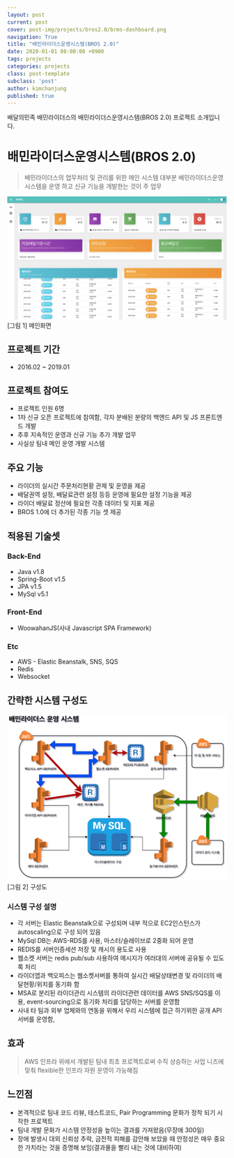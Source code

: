 ```yaml
---
layout: post
current: post
cover: post-img/projects/bros2.0/brms-dashboard.png
navigation: True
title: "배민라이더스운영시스템(BROS 2.0)"
date: 2020-01-01 08:00:00 +0900
tags: projects
categories: projects
class: post-template
subclass: 'post'
author: kimchanjung
published: true
---
```


배달의민족 배민라이더스의 배민라이더스운영시스템(BROS 2.0) 프로젝트 소개입니다.


# 배민라이더스운영시스템(BROS 2.0)
> 배민라이더스의 업무처리 및 관리를 위한 메인 시스템 
> 대부분 배민라이더스운영시스템을 운영 하고 신규 기능을 개발한는 것이 주 업무

![bros-main](/post-img/projects/bros2.0/brms-dashboard.png)
[그림 1] 메인화면

## 프로젝트 기간
- 2016.02 ~ 2019.01

## 프로젝트 참여도
- 프로젝트 인원 6명
- 1차 신규 오픈 프로젝트에 참여함, 각자 분배된 분량의 백엔드 API 및 JS 프론트엔드 개발
- 추후 지속적인 운영과 신규 기능 추가 개발 업무
- 사실상 팀내 메인 운영 개발 시스템

## 주요 기능
- 라이더의 실시간 주문처리현황 관제 및 운영을 제공
- 배달권역 설정, 배달료관련 설정 등등 운영에 필요한 설정 기능을 제공
- 라이더 배달료 정산에 필요한 각종 데이터 및 지표 제공
- BROS 1.0에 더 추가된 각종 기능 셋 제공

## 적용된 기술셋
### Back-End
- Java v1.8
- Spring-Boot v1.5
- JPA v1.5
- MySql v5.1 

### Front-End
- WoowahanJS(사내 Javascript SPA Framework)

### Etc
- AWS - Elastic Beanstalk, SNS, SQS
- Redis
- Websocket  


## 간략한 시스템 구성도

![bros-architecture](/post-img/projects/bros2.0/bros-architecture.png)
[그림 2] 구성도 

### 시스템 구성 설명
- 각 서버는 Elastic Beanstalk으로 구성되며 내부 적으로 EC2인스턴스가 autoscaling으로 구성 되어 있음
- MySql DB는 AWS-RDS를 사용, 마스터/슬레이브로 2중화 되어 운영
- REDIS를 서버인증세션 저장 및 캐시의 용도로 사용
- 웹소켓 서버는 redis pub/sub 사용하여 메시지가 여러대의 서버에 공유될 수 있도록 처리 
- 라이더앱과 백오피스는 웹소켓서버를 통하여 실시간 배달상태변경 및 라이더의 배달현황/위치를 동기화 함
- MSA로 분리된 라이더관리 시스템의 라이더관련 데이터를 AWS SNS/SQS를 이용, event-sourcing으로 동기화 처리를 담당하는 서버를 운영함
- 사내 타 팀과 외부 업체와의 연동을 위해서 우리 시스템에 접근 하기위한 공개 API 서버를 운영함, 


## 효과
> AWS 인프라 위에서 개발된 팀내 최초 프로젝트로써 수직 상승하는 사업 니즈에 맞춰 flexible한 인프라 자원 운영이 가능해짐

## 느낀점
- 본격적으로 팀내 코드 리뷰, 테스트코드, Pair Programming 문화가 정착 되기 시작한 프로젝트
- 팀내 개발 문화가 시스템 안정성을 높이는 결과를 가져왔음(무장애 300일)
- 장애 발생시 대외 신뢰성 추락, 금전적 피해를 감안해 보았을 때 안정성은 매우 중요한 가치라는 것을 증명해 보임(결과물을 빨리 내는 것에 대비하여)
